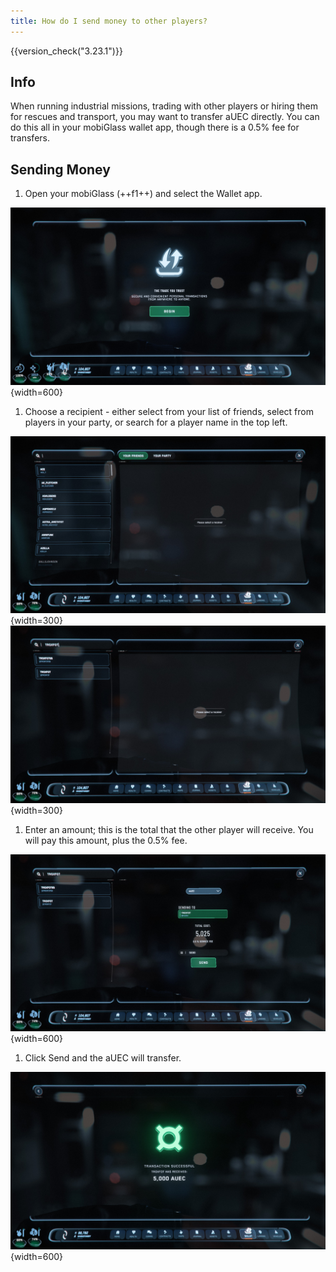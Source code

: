 ```yaml
---
title: How do I send money to other players?
---
```


{{version_check("3.23.1")}}

## Info

When running industrial missions, trading with other players or hiring them for
rescues and transport, you may want to transfer aUEC directly. You can do this
all in your mobiGlass wallet app, though there is a 0.5% fee for transfers.

## Sending Money

1. Open your mobiGlass (++f1++) and select the Wallet app.

![Wallet App](./images/send-money/wallet.jpg){width=600}

1. Choose a recipient - either select from your list of friends, select from
players in your party, or search for a player name in the top left.

![Friends List](./images/send-money/friends.jpg){width=300}
![Search](./images/send-money/search.jpg){width=300}

1. Enter an amount; this is the total that the other player will receive. You
will pay this amount, plus the 0.5% fee.

![Amount](./images/send-money/amount.jpg){width=600}

1. Click Send and the aUEC will transfer.

![Sent](./images/send-money/sent.jpg){width=600}
